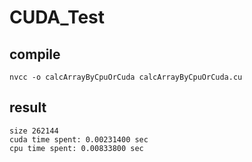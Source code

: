 # CUDA_Test

## compile 
`nvcc -o calcArrayByCpuOrCuda calcArrayByCpuOrCuda.cu`

## result
```
size 262144 
cuda time spent: 0.00231400 sec
cpu time spent: 0.00833800 sec
```
